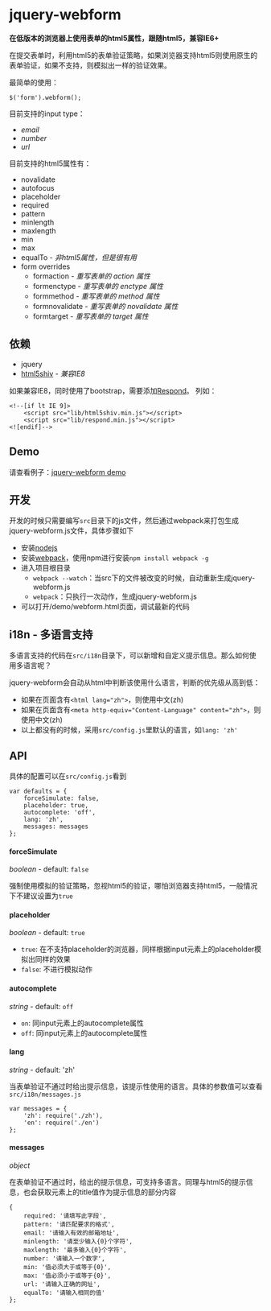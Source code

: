 jquery-webform
==========

**在低版本的浏览器上使用表单的html5属性，跟随html5，兼容IE6+**

在提交表单时，利用html5的表单验证策略，如果浏览器支持html5则使用原生的表单验证，如果不支持，则模拟出一样的验证效果。

最简单的使用：

```
$('form').webform();
```

目前支持的input type：

- *email*
- *number*
- *url*

目前支持的html5属性有：

- novalidate
- autofocus
- placeholder
- required
- pattern
- minlength
- maxlength
- min
- max
- equalTo - *非html5属性，但是很有用*
- form overrides
  - formaction - *重写表单的 action 属性*
  - formenctype - *重写表单的 enctype 属性*
  - formmethod - *重写表单的 method 属性*
  - formnovalidate - *重写表单的 novalidate 属性*
  - formtarget - *重写表单的 target 属性*


## 依赖

- jquery
- [html5shiv](https://github.com/aFarkas/html5shiv) - *兼容IE8*

如果兼容IE8，同时使用了bootstrap，需要添加[Respond](https://github.com/scottjehl/Respond)。
列如：
```
<!--[if lt IE 9]>
    <script src="lib/html5shiv.min.js"></script>
    <script src="lib/respond.min.js"></script>
<![endif]-->
```


## Demo

请查看例子：[jquery-webform demo](http://htmlpreview.github.io/?https://github.com/silvajs/jquery-webform/blob/master/demo/index.html)


## 开发

开发的时候只需要编写`src`目录下的js文件，然后通过webpack来打包生成jquery-webform.js文件，具体步骤如下

- 安装[nodejs](https://nodejs.org/)
- 安装[webpack](http://webpack.github.io)，使用npm进行安装`npm install webpack -g`
- 进入项目根目录
    - `webpack --watch`：当src下的文件被改变的时候，自动重新生成jquery-webform.js
    - `webpack`：只执行一次动作，生成jquery-webform.js
- 可以打开/demo/webform.html页面，调试最新的代码


## i18n - 多语言支持

多语言支持的代码在`src/i18n`目录下，可以新增和自定义提示信息。那么如何使用多语言呢？

jquery-webform会自动从html中判断该使用什么语言，判断的优先级从高到低：

- 如果在页面含有`<html lang="zh">`，则使用中文(zh)
- 如果在页面含有`<meta http-equiv="Content-Language" content="zh">`，则使用中文(zh)
- 以上都没有的时候，采用`src/config.js`里默认的语言，如`lang: 'zh'`


## API

具体的配置可以在`src/config.js`看到

```
var defaults = {
    forceSimulate: false,
    placeholder: true,
    autocomplete: 'off',
    lang: 'zh',
    messages: messages
};
```

#### forceSimulate
*boolean* - default: `false`

强制使用模拟的验证策略，忽视html5的验证，哪怕浏览器支持html5，一般情况下不建议设置为`true`

#### placeholder
*boolean* - default: `true`

- `true`: 在不支持placeholder的浏览器，同样根据input元素上的placeholder模拟出同样的效果
- `false`: 不进行模拟动作

#### autocomplete
*string* - default: `off`

- `on`: 同input元素上的autocomplete属性
- `off`: 同input元素上的autocomplete属性

#### lang
*string* - default: 'zh'

当表单验证不通过时给出提示信息，该提示性使用的语言。具体的参数值可以查看`src/i18n/messages.js`

```
var messages = {
    'zh': require('./zh'),
    'en': require('./en')
};
```

#### messages
*object*

在表单验证不通过时，给出的提示信息，可支持多语言。同理与html5的提示信息，也会获取元素上的title值作为提示信息的部分内容

```
{
    required: '请填写此字段',
    pattern: '请匹配要求的格式',
    email: '请输入有效的邮箱地址',
    minlength: '请至少输入{0}个字符',
    maxlength: '最多输入{0}个字符',
    number: '请输入一个数字',
    min: '值必须大于或等于{0}',
    max: '值必须小于或等于{0}',
    url: '请输入正确的网址',
    equalTo: '请输入相同的值'
};
```

